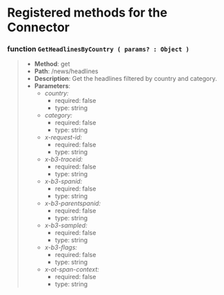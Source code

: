 # Registered methods for the Connector
### function `GetHeadlinesByCountry ( params? : Object )`
> * **Method**: get 
> * **Path**: /news/headlines 
> * **Description**: Get the headlines filtered by country and category. 
> * **Parameters**: 
>   * *country:* 
>      * required: false
>      * type: string
>   * *category:* 
>      * required: false
>      * type: string
>   * *x-request-id:* 
>      * required: false
>      * type: string
>   * *x-b3-traceid:* 
>      * required: false
>      * type: string
>   * *x-b3-spanid:* 
>      * required: false
>      * type: string
>   * *x-b3-parentspanid:* 
>      * required: false
>      * type: string
>   * *x-b3-sampled:* 
>      * required: false
>      * type: string
>   * *x-b3-flags:* 
>      * required: false
>      * type: string
>   * *x-ot-span-context:* 
>      * required: false
>      * type: string

